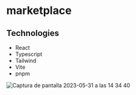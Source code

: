 ﻿# marketplace
 
 <h2>Technologies</h2>
 <ul>
   <li>
  React
  </li>
 <li>
  Typescript
  </li>
 <li>
  Tailwind
  </li>
 <li>
  Vite
  </li>
 <li>
  pnpm
  </li>
 </ul>
 
 
 ![Captura de pantalla 2023-05-31 a las 14 34 40](https://github.com/Casadjes/marketplace/assets/115717042/06579bb3-aeae-4d3f-8336-f7e4b6ed0f83)

